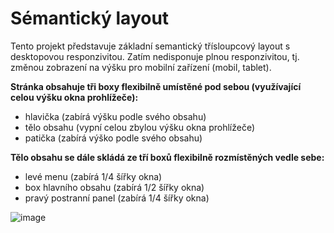 # Sémantický layout  

Tento projekt představuje základní semantický třísloupcový layout s desktopovou responzivitou.
Zatím nedisponuje plnou responzivitou, tj. změnou zobrazení na výšku pro mobilní zařízení (mobil, tablet). 

**Stránka obsahuje tři boxy flexibilně umístěné pod sebou (využívající celou výšku okna prohlížeče):**  
- hlavička (zabírá výšku podle svého obsahu)
- tělo obsahu (vypní celou zbylou výšku okna prohlížeče)
- patička (zabírá výško podle svého obsahu)

**Tělo obsahu se dále skládá ze tří boxů flexibilně rozmístěných vedle sebe:**
- levé menu (zabírá 1/4 šířky okna)
- box hlavního obsahu (zabírá 1/2 šířky okna)
- pravý postranní panel (zabírá 1/4 šířky okna)
  
![image](https://github.com/user-attachments/assets/9ce0e3ed-c2f3-41c4-9056-534f93ca16bd)

